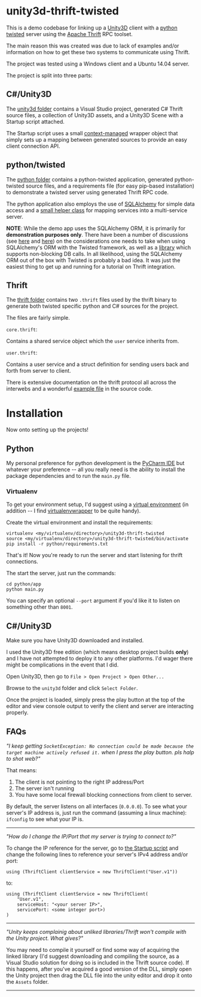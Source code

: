 # unity3d-thrift-twisted

This is a demo codebase for linking up a [Unity3D](http://unity3d.com/) client with a [python twisted](https://twistedmatrix.com/trac/) server using the [Apache Thrift](https://thrift.apache.org/) RPC toolset.

The main reason this was created was due to lack of examples and/or information on how to get these two systems to communicate using Thrift.

The project was tested using a Windows client and a Ubuntu 14.04 server.

The project is split into three parts:
## C#/Unity3D ##

The [unity3d folder](unity3d) contains a Visual Studio project, generated C# Thrift source files, a collection of Unity3D assets, and a Unity3D Scene with a Startup script attached.

The Startup script uses a small [context-managed](https://msdn.microsoft.com/en-us/library/yh598w02.aspx) wrapper object that simply sets up a mapping between generated sources to provide an easy client connection API.


## python/twisted ##
The [python folder](python) contains a python-twisted application, generated python-twisted source files, and a requirements file (for easy pip-based installation) to demonstrate a twisted server using generated Thrift RPC code.

The python application also employs the use of [SQLAlchemy](http://www.sqlalchemy.org/) for simple data access and a [small helper class](python/app/services/core.py) for mapping services into a multi-service server.

**NOTE**: While the demo app uses the SQLAlchemy ORM, it is primarily for **demonstration purposes only**. There have been a number of discussions (see [here](http://stackoverflow.com/questions/21076105/is-this-an-acceptable-way-to-make-threaded-sqlalchemy-queries-from-twisted) and [here](http://stackoverflow.com/questions/3017101/twisted-sqlalchemy-and-the-best-way-to-do-it)) on the considerations one needs to take when using SQLAlchemy's ORM with the Twisted framework, as well as a [library](http://blog.atleastfornow.net/2013/alchimia/) which supports non-blocking DB calls. In all likelihood, using the SQLAlchemy ORM out of the box with Twisted is probably a bad idea. It was just the easiest thing to get up and running for a tutorial on Thrift integration.

## Thrift ##
The [thrift folder](thrift) contains two `.thrift` files used by the thrift binary to generate both twisted specific python and C# sources for the project.

The files are fairly simple. 

`core.thrift`:

Contains a shared service object which the `user` service inherits from.

`user.thrift`:

Contains a user service and a struct definition for sending users back and forth from server to client.

There is extensive documentation on the thrift protocol all across the interwebs and a wonderful [example file](https://git-wip-us.apache.org/repos/asf?p=thrift.git;a=blob_plain;f=tutorial/tutorial.thrift) in the source code.

# Installation #
Now onto setting up the projects!
## Python ###
My personal preference for python development is the [PyCharm IDE](https://www.jetbrains.com/pycharm/) but whatever your preference -- all you really need is the ability to install the package dependencies and to run the `main.py` file.

### Virtualenv ###
To get your environment setup, I'd suggest using a [virtual environment](https://virtualenv.pypa.io/en/latest/) (in addition -- I find [virtualenvwrapper](https://virtualenvwrapper.readthedocs.org/en/latest/) to be quite handy).

Create the virtual environment and install the requirements:


	virtualenv <my/virtualenv/directory>/unity3d-thrift-twisted
	source <my/virtualenv/directory>/unity3d-thrift-twisted/bin/activate
	pip install -r python/requirements.txt

That's it! Now you're ready to run the server and start listening for thrift connections.

The start the server, just run the commands:

	cd python/app
	python main.py

You can specify an optional `--port` argument if you'd like it to listen on something other than `8001`.

## C#/Unity3D ##

Make sure you have Unity3D downloaded and installed.

I used the Unity3D free edition (which means desktop project builds **only**) and I have not attempted to deploy it to any other platforms. I'd wager there might be complications in the event that I did.

Open Unity3D, then go to `File > Open Project > Open Other...`

Browse to the `unity3d` folder and click `Select Folder`.

Once the project is loaded, simply press the play button at the top of the editor and view console output to verify the client and server are interacting properly.


## FAQs ##

*"I keep getting `SocketException: No connection could be made because the target machine actively refused it.` when I press the play button. pls halp to shot web?"*


That means:

1. The client is not pointing to the right IP address/Port
2. The server isn't running
3. You have some local firewall blocking connections from client to server.

By default, the server listens on all interfaces (`0.0.0.0`). To see what your server's IP address is, just run the command (assuming a linux machine): `ifconfig` to see what your IP is.

----------

*"How do I change the IP/Port that my server is trying to connect to?"*

To change the IP reference for the server, go to [the Startup script](unity3d/Assets/Startup.cs) and change the following lines to reference your server's IPv4 address and/or port:

	using (ThriftClient clientService = new ThriftClient("User.v1"))
to:

	using (ThriftClient clientService = new ThriftClient(
		"User.v1", 
		serviceHost: "<your server IP>", 
		servicePort: <some integer port>)
	)



----------
*"Unity keeps complainig about unliked libraries/Thrift won't compile with the Unity project. What gives?"*

You may need to compile it yourself or find some way of acquiring the linked library (I'd suggest downloading and compiling the source, as a Visual Studio solution for doing so is included in the Thrift source code). If this happens, after you've acquired a good version of the DLL, simply open the Unity project then drag the DLL file into the unity editor and drop it onto the `Assets` folder.

----------

